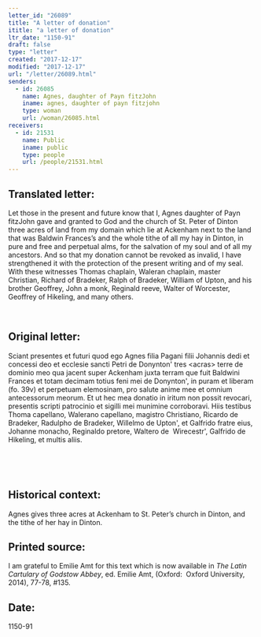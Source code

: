 ```yaml
---
letter_id: "26089"
title: "A letter of donation"
ititle: "a letter of donation"
ltr_date: "1150-91"
draft: false
type: "letter"
created: "2017-12-17"
modified: "2017-12-17"
url: "/letter/26089.html"
senders:
  - id: 26085
    name: Agnes, daughter of Payn fitzJohn
    iname: agnes, daughter of payn fitzjohn
    type: woman
    url: /woman/26085.html
receivers:
  - id: 21531
    name: Public
    iname: public
    type: people
    url: /people/21531.html
---
```

<h2> Translated letter:</h2><p>Let those in the present and future know that I, Agnes daughter of Payn fitzJohn gave and granted to&nbsp;God and the church of St. Peter of Dinton three acres of land from my domain which lie at Ackenham&nbsp;next to the land that was Baldwin Frances’s and the whole tithe of all my hay in Dinton, in pure&nbsp;and free and perpetual alms, for the salvation of my soul and of all my ancestors. And so that my&nbsp;donation cannot be revoked as invalid, I have strengthened it with the protection of the present&nbsp;writing and of my seal. With these witnesses Thomas chaplain, Waleran chaplain, master Christian,&nbsp;Richard of Bradeker, Ralph of Bradeker, William of Upton, and his brother Geoffrey, John a monk,&nbsp;Reginald reeve, Walter of Worcester, Geoffrey of Hikeling, and many others.</p><p>&nbsp;</p><h2 class="mt-4"> Original letter:</h2><p>Sciant presentes et futuri quod ego Agnes filia Pagani filii Johannis dedi et concessi deo et ecclesie sancti Petri de Donynton' tres &lt;acras&gt; terre de dominio meo qua jacent super Ackenham juxta terram que fuit Baldwini Frances et totam decimam totius feni mei de Donynton', in puram et liberam (fo. 39v) et perpetuam elemosinam, pro salute anime mee et omnium antecessorum meorum. Et ut hec mea donatio in iritum non possit revocari, presentis scripti patrocinio et sigilli mei munimine corroboravi. Hiis testibus Thoma capellano, Walerano capellano, magistro Christiano, Ricardo de Bradeker, Radulpho de Bradeker, Willelmo de Upton', et Galfrido fratre eius, Johanne monacho, Reginaldo pretore, Waltero de&nbsp; Wirecestr', Galfrido de Hikeling, et multis aliis.</p><p>&nbsp;</p><p>&nbsp;</p><h2 class="mt-4"> Historical context:</h2><p>Agnes gives three acres at Ackenham to St. Peter’s church in Dinton, and the tithe of her hay&nbsp;in Dinton.</p><h2 class="mt-4"> Printed source:</h2><p>I am grateful to Emilie Amt for this text which is now available in<i> The Latin Cartulary of Godstow Abbey</i>, ed. Emilie Amt, (Oxford:&nbsp; Oxford University, 2014), 77-78, #135.</p><h2 class="mt-4"> Date:</h2>1150-91